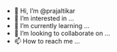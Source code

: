 - 👋 Hi, I’m @prajaltikar
- 👀 I’m interested in ...
- 🌱 I’m currently learning ...
- 💞️ I’m looking to collaborate on ...
- 📫 How to reach me ...

<!---
prajaltikar/prajaltikar is a ✨ special ✨ repository because its `README.md` (this file) appears on your GitHub profile.
You can click the Preview link to take a look at your changes.
--->
